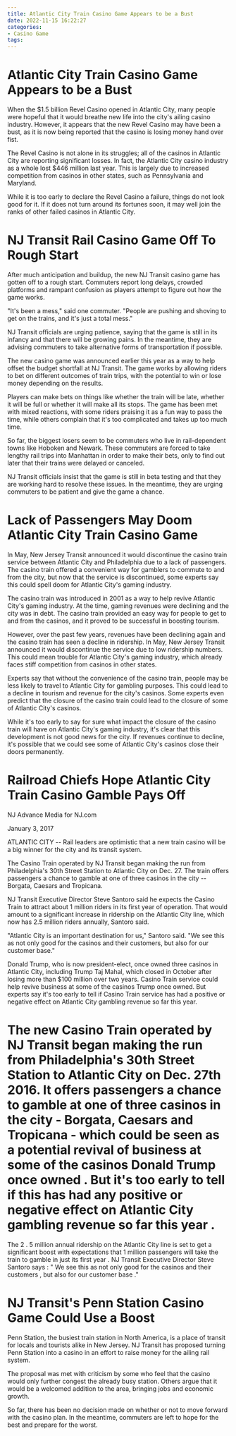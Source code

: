 ```yaml
---
title: Atlantic City Train Casino Game Appears to be a Bust
date: 2022-11-15 16:22:27
categories:
- Casino Game
tags:
---
```



#  Atlantic City Train Casino Game Appears to be a Bust

When the $1.5 billion Revel Casino opened in Atlantic City, many people were hopeful that it would breathe new life into the city's ailing casino industry. However, it appears that the new Revel Casino may have been a bust, as it is now being reported that the casino is losing money hand over fist.

The Revel Casino is not alone in its struggles; all of the casinos in Atlantic City are reporting significant losses. In fact, the Atlantic City casino industry as a whole lost $446 million last year. This is largely due to increased competition from casinos in other states, such as Pennsylvania and Maryland.

While it is too early to declare the Revel Casino a failure, things do not look good for it. If it does not turn around its fortunes soon, it may well join the ranks of other failed casinos in Atlantic City.

#  NJ Transit Rail Casino Game Off To Rough Start

After much anticipation and buildup, the new NJ Transit casino game has gotten off to a rough start. Commuters report long delays, crowded platforms and rampant confusion as players attempt to figure out how the game works.

"It's been a mess," said one commuter. "People are pushing and shoving to get on the trains, and it's just a total mess."

NJ Transit officials are urging patience, saying that the game is still in its infancy and that there will be growing pains. In the meantime, they are advising commuters to take alternative forms of transportation if possible.

The new casino game was announced earlier this year as a way to help offset the budget shortfall at NJ Transit. The game works by allowing riders to bet on different outcomes of train trips, with the potential to win or lose money depending on the results.

Players can make bets on things like whether the train will be late, whether it will be full or whether it will make all its stops. The game has been met with mixed reactions, with some riders praising it as a fun way to pass the time, while others complain that it's too complicated and takes up too much time.

So far, the biggest losers seem to be commuters who live in rail-dependent towns like Hoboken and Newark. These commuters are forced to take lengthy rail trips into Manhattan in order to make their bets, only to find out later that their trains were delayed or canceled.

NJ Transit officials insist that the game is still in beta testing and that they are working hard to resolve these issues. In the meantime, they are urging commuters to be patient and give the game a chance.

#  Lack of Passengers May Doom Atlantic City Train Casino Game

In May, New Jersey Transit announced it would discontinue the casino train service between Atlantic City and Philadelphia due to a lack of passengers. The casino train offered a convenient way for gamblers to commute to and from the city, but now that the service is discontinued, some experts say this could spell doom for Atlantic City's gaming industry.

The casino train was introduced in 2001 as a way to help revive Atlantic City's gaming industry. At the time, gaming revenues were declining and the city was in debt. The casino train provided an easy way for people to get to and from the casinos, and it proved to be successful in boosting tourism.

However, over the past few years, revenues have been declining again and the casino train has seen a decline in ridership. In May, New Jersey Transit announced it would discontinue the service due to low ridership numbers. This could mean trouble for Atlantic City's gaming industry, which already faces stiff competition from casinos in other states.

Experts say that without the convenience of the casino train, people may be less likely to travel to Atlantic City for gambling purposes. This could lead to a decline in tourism and revenue for the city's casinos. Some experts even predict that the closure of the casino train could lead to the closure of some of Atlantic City's casinos.

While it's too early to say for sure what impact the closure of the casino train will have on Atlantic City's gaming industry, it's clear that this development is not good news for the city. If revenues continue to decline, it's possible that we could see some of Atlantic City's casinos close their doors permanently.

#  Railroad Chiefs Hope Atlantic City Train Casino Gamble Pays Off

 NJ Advance Media for NJ.com

January 3, 2017 

ATLANTIC CITY -- Rail leaders are optimistic that a new train casino will be a big winner for the city and its transit system.

The Casino Train operated by NJ Transit began making the run from Philadelphia's 30th Street Station to Atlantic City on Dec. 27. The train offers passengers a chance to gamble at one of three casinos in the city -- Borgata, Caesars and Tropicana.

NJ Transit Executive Director Steve Santoro said he expects the Casino Train to attract about 1 million riders in its first year of operation. That would amount to a significant increase in ridership on the Atlantic City line, which now has 2.5 million riders annually, Santoro said.

"Atlantic City is an important destination for us," Santoro said. "We see this as not only good for the casinos and their customers, but also for our customer base."

Donald Trump, who is now president-elect, once owned three casinos in Atlantic City, including Trump Taj Mahal, which closed in October after losing more than $100 million over two years. Casino Train service could help revive business at some of the casinos Trump once owned. But experts say it's too early to tell if Casino Train service has had a positive or negative effect on Atlantic City gambling revenue so far this year.


 # The new Casino Train operated by NJ Transit began making the run from Philadelphia's 30th Street Station to Atlantic City on Dec. 27th 2016.  It offers passengers a chance to gamble at one of three casinos in the city - Borgata, Caesars and Tropicana - which could be seen as a potential revival of business at some of the casinos Donald Trump once owned . But it's too early to tell if this has had any positive or negative effect on Atlantic City gambling revenue so far this year .  
  The 2 . 5 million annual ridership on the Atlantic City line is set to get a significant boost with expectations that 1 million passengers will take the train to gamble in just its first year . NJ Transit Executive Director Steve Santoro says : " We see this as not only good for the casinos and their customers , but also for our customer base ."

#  NJ Transit's Penn Station Casino Game Could Use a Boost

Penn Station, the busiest train station in North America, is a place of transit for locals and tourists alike in New Jersey. NJ Transit has proposed turning Penn Station into a casino in an effort to raise money for the ailing rail system.

The proposal was met with criticism by some who feel that the casino would only further congest the already busy station. Others argue that it would be a welcomed addition to the area, bringing jobs and economic growth.

So far, there has been no decision made on whether or not to move forward with the casino plan. In the meantime, commuters are left to hope for the best and prepare for the worst.